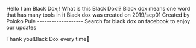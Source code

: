 Hello I am Black Dox;!
What is this Black Dox!?
Black dox means one word that has many tools in it
Black dox was created on 2019/sep01
Created by Poloko Pule 
_----_---------------
Search for black dox on facebook to enjoy our updates


Thank you!Black Dox every time💖
